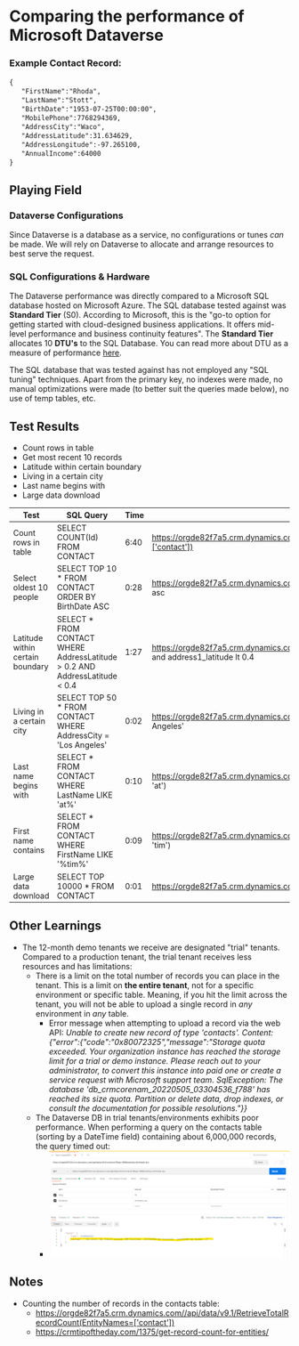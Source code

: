 # Comparing the performance of Microsoft Dataverse

### Example Contact Record:
```
{
   "FirstName":"Rhoda",
   "LastName":"Stott",
   "BirthDate":"1953-07-25T00:00:00",
   "MobilePhone":7768294369,
   "AddressCity":"Waco",
   "AddressLatitude":31.634629,
   "AddressLongitude":-97.265100,
   "AnnualIncome":64000
}
```

## Playing Field



### Dataverse Configurations
Since Dataverse is a database as a service, no configurations or tunes *can* be made. We will rely on Dataverse to allocate and arrange resources to best serve the request.

### SQL Configurations & Hardware
The Dataverse performance was directly compared to a Microsoft SQL database hosted on Microsoft Azure.
The SQL database tested against was **Standard Tier** (S0). According to Microsoft, this is the "go-to option for getting started with cloud-designed business applications. It offers mid-level performance and business continuity features".
The **Standard Tier** allocates 10 **DTU's** to the SQL Database. You can read more about DTU as a measure of performance [here](https://docs.microsoft.com/en-us/azure/azure-sql/database/service-tiers-dtu?view=azuresql).

The SQL database that was tested against has not employed any "SQL tuning" techniques. Apart from the primary key, no indexes were made, no manual optimizations were made (to better suit the queries made below), no use of temp tables, etc.


## Test Results
- Count rows in table
- Get most recent 10 records
- Latitude within certain boundary
- Living in a certain city
- Last name begins with
- Large data download

|Test|SQL Query|Time|Dataverse Query|Time|
|-|-|-|-|-|
|Count rows in table|SELECT COUNT(Id) FROM CONTACT|6:40|https://orgde82f7a5.crm.dynamics.com//api/data/v9.1/RetrieveTotalRecordCount(EntityNames=['contact'])|0:0.4|
|Select oldest 10 people|SELECT TOP 10 * FROM CONTACT ORDER BY BirthDate ASC|0:28|https://orgde82f7a5.crm.dynamics.com/api/data/v9.0/contacts?$top=10&$orderby=birthdate asc|0:48|
|Latitude within certain boundary|SELECT * FROM CONTACT WHERE AddressLatitude > 0.2 AND AddressLatitude < 0.4|1:27|https://orgde82f7a5.crm.dynamics.com/api/data/v9.0/contacts?$filter=address1_latitude gt 0.2 and address1_latitude lt 0.4|11.51|
|Living in a certain city|SELECT TOP 50 * FROM CONTACT WHERE AddressCity = 'Los Angeles'|0:02|https://orgde82f7a5.crm.dynamics.com/api/data/v9.0/contacts?$filter=address1_city eq 'Los Angeles'|52:74|
|Last name begins with|SELECT * FROM CONTACT WHERE LastName LIKE 'at%'|0:10|https://orgde82f7a5.crm.dynamics.com/api/data/v9.0/contacts?$filter=startswith(lastname, 'at')|0:15|
|First name contains|SELECT * FROM CONTACT WHERE FirstName LIKE '%tim%'|0:09|https://orgde82f7a5.crm.dynamics.com/api/data/v9.0/contacts?$filter=contains(firstname, 'tim')|0:09|
|Large data download|SELECT TOP 10000 * FROM CONTACT|0:01|https://orgde82f7a5.crm.dynamics.com/api/data/v9.0/contacts?$top=10000|0:10|

## Other Learnings
- The 12-month demo tenants we receive are designated "trial" tenants. Compared to a production tenant, the trial tenant receives less resources and has limitations:
   - There is a limit on the total number of records you can place in the tenant. This is a limit on **the entire tenant**, not for a specific environment or specific table. Meaning, if you hit the limit across the tenant, you will not be able to upload a single record in *any* environment in *any* table.
      - Error message when attempting to upload a record via the web API: *Unable to create new record of type 'contacts'. Content: {"error":{"code":"0x80072325","message":"Storage quota exceeded. Your organization instance has reached the storage limit for a trial or demo instance. Please reach out to your administrator, to convert this instance into paid one or create a service request with Microsoft support team. SqlException: The database 'db_crmcorenam_20220505_03304536_f788' has reached its size quota. Partition or delete data, drop indexes, or consult the documentation for possible resolutions."}}*
   - The Dataverse DB in trial tenants/environments exhibits poor performance. When performing a query on the contacts table (sorting by a DateTime field) containing about 6,000,000 records, the query timed out:
      - ![dataverse timeout](./images/dataverse-timeout.png)


## Notes
- Counting the number of records in the contacts table:
    - https://orgde82f7a5.crm.dynamics.com//api/data/v9.1/RetrieveTotalRecordCount(EntityNames=['contact'])
    - https://crmtipoftheday.com/1375/get-record-count-for-entities/